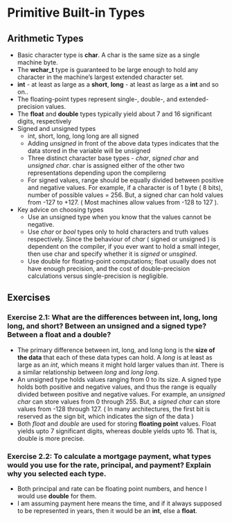 # Primitive Built-in Types
## Arithmetic Types
* Basic character type is **char**. A char is the same size as a single machine byte.
* The **wchar_t** type is guaranteed to be large enough to
hold any character in the machine’s largest extended character set.
* **int** - at least as large as a **short**, **long** - at least as large as a **int** and so on..
* The floating-point types represent single-, double-, and extended-precision values.
* The **float** and **double** types typically yield about 7
and 16 significant digits, respectively
* Signed and unsigned types
    * int, short, long, long long are all signed
    * Adding _unsigned_ in front of the above data types indicates that the data stored in the variable will be unsigned
    * Three distinct character base types - *char*, *signed char* and *unsigned char*. char is assigned either of the other two representations depending upon the compilerng
    * For signed values, range should be equally divided between positive and negative values. For example, if a character is of 1 byte ( 8 bits), number of possible values = 256. But, a signed char can hold values from -127 to +127. ( Most machines allow values from -128 to 127 ).  
* Key advice on choosing types
    * Use an unsigned type when you know that the values cannot be negative.
    * Use *char* or *bool* types only to hold characters and truth values respectively. Since the behaviour of *char* ( signed or unsigned ) is dependent on the compiler, if you ever want to hold a small integer, then use char and specify whether it is *signed* or *unsgined*.
    * Use double for floating-point computations; float usually does not have enough precision, and the cost of double-precision calculations versus single-precision is negligible.

## Exercises
 
### Exercise 2.1: What are the differences between int, long, long long, and short? Between an unsigned and a signed type? Between a float and a double?
* The primary difference between int, long, and long long is the **size of the data** that each of these data types can hold. A _long_ is at least as large as an _int_, which means it might hold larger values than _int_. There is a similar relationship between _long_ and _long long_. 
* An unsigned type holds values ranging from 0 to its size. A signed type holds both positive and negative values, and thus the range is equally divided between positive and negative values. For example, an _unsigned char_ can store values from 0 through 255. But, a _signed char_ can store values from -128 through 127. ( In many architectures, the first bit is reserved as the sign bit, which indicates the sign of the data )
* Both *float* and *double* are used for storing **floating point** values. Float yields upto 7 significant digits, whereas double yields upto 16. That is, double is more precise.

### Exercise 2.2: To calculate a mortgage payment, what types would you use for the rate, principal, and payment? Explain why you selected each type.
* Both principal and rate can be floating point numbers, and hence I would use **double** for them. 
* I am assuming payment here means the time, and if it always supposed to be represented in years, then it would be an **int**, else a **float**.
